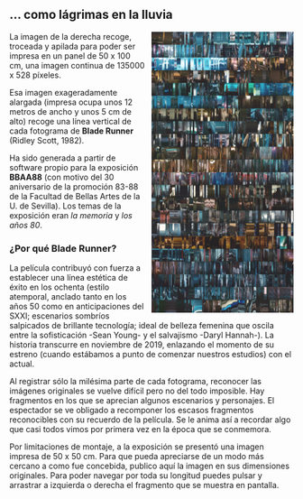 ## ... como lágrimas en la lluvia

<img style = "float: right; width: 50%; margin: 0 0 10px 10px" src = "img/como_lagrimas.png">

La imagen de la derecha recoge, troceada y apilada para poder ser impresa en un panel de 50 x 100 cm, una imagen continua de 135000 x 528 píxeles.

Esa imagen exageradamente alargada (impresa ocupa unos 12 metros de ancho y unos 5 cm de alto) recoge una línea vertical de cada fotograma de **Blade Runner** (Ridley Scott, 1982).

Ha sido generada a partir de software propio para la exposición **BBAA88** (con motivo del 30 aniversario de la promoción 83-88 de la Facultad de Bellas Artes de la U. de Sevilla). Los temas de la exposición eran _la memoria_ y _los años 80_.

### ¿Por qué Blade Runner?

La película contribuyó con fuerza a establecer una línea estética de éxito en los ochenta (estilo atemporal, anclado tanto en los años 50 como en anticipaciones del SXXI; escenarios sombríos salpicados de brillante tecnología; ideal de belleza femenina que oscila entre la sofisticación -Sean Young- y el salvajismo -Daryl Hannah-). La historia transcurre en noviembre de 2019, enlazando el momento de su estreno (cuando estábamos a punto de comenzar nuestros estudios) con el actual.

Al registrar sólo la milésima parte de cada fotograma, reconocer las imágenes originales se vuelve difícil pero no del todo imposible. Hay fragmentos en los que se aprecian algunos escenarios y personajes. El espectador se ve obligado a recomponer los escasos fragmentos reconocibles con su recuerdo de la película. Se le anima así a recordar algo que casi todos vimos por primera vez en la época que se conmemora.

Por limitaciones de montaje, a la exposición se presentó una imagen impresa de 50 x 50 cm. Para que pueda apreciarse de un modo más cercano a como fue concebida, publico aquí la imagen en sus dimensiones originales. Para poder navegar por toda su longitud puedes pulsar y arrastrar a izquierda o derecha el fragmento que se muestra en pantalla.
